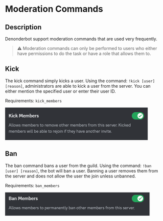 # Moderation Commands

## Description

Denonderbot support moderation commands that are used very frequently. 

> :warning: Moderation commands can only be performed to users who either have permissions to do the task or have a role that allows them to.

## Kick

The kick command simply kicks a user. Using the command: `!kick [user] [reason]`, administrators are able to kick a user from the server. You can either mention the specified user or enter their user ID.

Requirements: `kick_members`

![kick_members](images\kick_members.png)

## Ban

The ban command bans a user from the guild. Using the command: `!ban [user] [reason]`, the bot will ban a user. Banning a user removes them from the server and does not allow the user the join unless unbanned.

Requirements: `ban_members`


![ban_members](images\ban_members.png)

<!-- ## Unban

The unban command does the opposite of the ban command. The syntax for this command is: `!unban [user]`. 

Requirements: `ban_members`


![ban_members](images\ban_members.png) -->